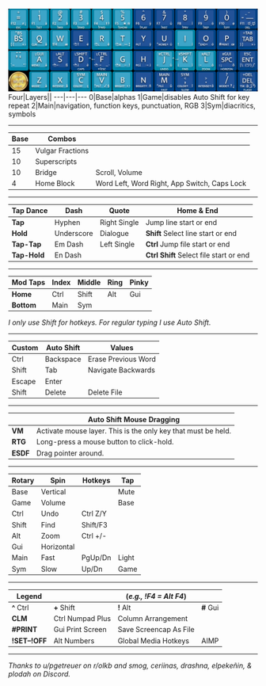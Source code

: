 ![MT3 Dansher.png](https://github.com/WandersFar/Planck/blob/main/MT3%20Dansher.png)
Four|Layers||
---|---|---
0|Base|alphas
1|Game|disables Auto Shift for key repeat
2|Main|navigation, function keys, punctuation, RGB
3|Sym|diacritics, symbols
___
Base|Combos||
---|---|---
15|Vulgar Fractions
10|Superscripts
10|Bridge|Scroll, Volume
4|Home Block|Word Left, Word Right, App Switch, Caps Lock
___
Tap Dance|Dash|Quote|Home & End
---|---|---|---
**Tap**|Hyphen|Right Single|Jump line start or end
**Hold**|Underscore|Dialogue|**Shift** Select line start or end
**Tap-Tap**|Em Dash|Left Single|**Ctrl** Jump file start or end
**Tap-Hold**|En Dash||**Ctrl Shift** Select file start or end
___
Mod Taps|Index|Middle|Ring|Pinky
---|---|---|---|---
**Home**|Ctrl|Shift|Alt|Gui
**Bottom**|Main|Sym

*I only use Shift for hotkeys. For regular typing I use Auto Shift.*
___
Custom|Auto Shift|Values
---|---|---
Ctrl|Backspace|Erase Previous Word
Shift|Tab|Navigate Backwards
Escape|Enter
Shift|Delete|Delete File
___
||Auto Shift Mouse Dragging
---|---
**VM**|Activate mouse layer. This is the only key that must be held.
**RTG**|Long-press a mouse button to click-hold.
**ESDF**|Drag pointer around.
___
Rotary|Spin|Hotkeys|Tap
---|---|---|---
Base|Vertical||Mute
Game|Volume||Base
Ctrl|Undo|Ctrl Z/Y
Shift|Find|Shift/F3
Alt|Zoom|Ctrl +/-
Gui|Horizontal
Main|Fast|PgUp/Dn|Light
Sym|Slow|Up/Dn|Game
___
Legend||(*e.g., !F4 = Alt F4*)||
---|---|---|---
**^** Ctrl|**+** Shift|**!** Alt|**\#** Gui
**CLM**|Ctrl Numpad Plus|Column Arrangement
**\#PRINT**|Gui Print Screen|Save Screencap As File
**!SET–!OFF**|Alt Numbers|Global Media Hotkeys|AIMP
___
*Thanks to u/pgetreuer on r/olkb and smog, ceriinas, drashna, elpekeñin, & plodah on Discord.*
